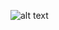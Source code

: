 







![alt text](https://cloud.githubusercontent.com/assets/21367996/19061774/24cf40fa-89b9-11e6-882c-4d44ab8dbb45.PNG)
